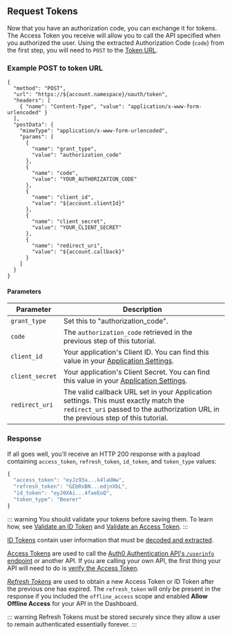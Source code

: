 ## Request Tokens

Now that you have an authorization code, you can exchange it for tokens. The Access Token you receive will allow you to call the API specified when you authorized the user. Using the extracted Authorization Code (`code`) from the first step, you will need to `POST` to the [Token URL](/api/authentication?http#authorization-code).

### Example POST to token URL

```har
{
  "method": "POST",
  "url": "https://${account.namespace}/oauth/token",
  "headers": [
    { "name": "Content-Type", "value": "application/x-www-form-urlencoded" }
  ],
  "postData": {
    "mimeType": "application/x-www-form-urlencoded",
    "params": [
      {
        "name": "grant_type",
        "value": "authorization_code"
      },
      {
        "name": "code",
        "value": "YOUR_AUTHORIZATION_CODE"
      },
      {
        "name": "client_id",
        "value": "${account.clientId}"
      },
      {
        "name": "client_secret",
        "value": "YOUR_CLIENT_SECRET"
      },
      {
        "name": "redirect_uri",
        "value": "${account.callback}"
      }
    ]
  }
}
```

#### Parameters

| Parameter | Description |
| --------- | ----------- |
| `grant_type`    | Set this to "authorization_code". |
| `code`          | The `authorization_code` retrieved in the previous step of this tutorial. |
| `client_id`     | Your application's Client ID. You can find this value in your [Application Settings](${manage_url}/#/Applications/${account.clientId}/settings). |
| `client_secret` | Your application's Client Secret. You can find this value in your [Application Settings](${manage_url}/#/Applications/${account.clientId}/settings). |
| `redirect_uri`  | The valid callback URL set in your Application settings. This must exactly match the `redirect_uri` passed to the authorization URL in the previous step of this tutorial. |


### Response

If all goes well, you'll receive an HTTP 200 response with a payload containing `access_token`, `refresh_token`, `id_token`, and `token_type` values:

```js
{
  "access_token": "eyJz93a...k4laUWw",
  "refresh_token": "GEbRxBN...edjnXbL",
  "id_token": "eyJ0XAi...4faeEoQ",
  "token_type": "Bearer"
}
```

::: warning
You should validate your tokens before saving them. To learn how, see [Validate an ID Token](/tokens/guides/id-token/validate-id-token) and [Validate an Access Token](/tokens/guides/access-token/validate-access-token).
:::

[ID Tokens](/tokens/id-tokens) contain user information that must be [decoded and extracted](/tokens/id-tokens#id-token-payload). 

[Access Tokens](/tokens/access-token) are used to call the [Auth0 Authentication API's `/userinfo` endpoint](/api/authentication#get-user-info) or another API. If you are calling your own API, the first thing your API will need to do is [verify the Access Token](/tokens/guides/access-token/validate-access-token).

<dfn data-key="refresh-token">[Refresh Tokens](/tokens/refresh-token)</dfn> are used to obtain a new Access Token or ID Token after the previous one has expired. The `refresh_token` will only be present in the response if you included the `offline_access` scope and enabled __Allow Offline Access__ for your API in the Dashboard.

::: warning
Refresh Tokens must be stored securely since they allow a user to remain authenticated essentially forever.
:::
